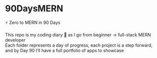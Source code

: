 # 90DaysMERN
⚡ Zero to MERN in 90 Days <br><br>
This repo is my coding diary 📓 as I go from beginner → full-stack MERN developer <br>
Each folder represents a day of progress, each project is a step forward, and by Day 90 I’ll have a full portfolio of apps to showcase 
